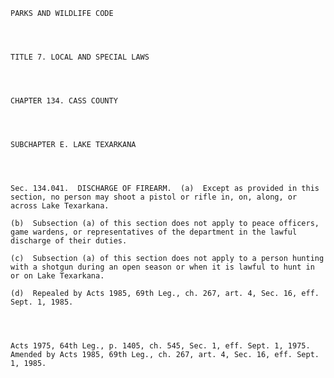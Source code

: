 ﻿
    
    
    	
    					
    
    
    PARKS AND WILDLIFE CODE
    
      
    
    
    TITLE 7. LOCAL AND SPECIAL LAWS
    
      
    
    
    CHAPTER 134. CASS COUNTY
    
      
    
    
    SUBCHAPTER E. LAKE TEXARKANA
    
      
    
    
    Sec. 134.041.  DISCHARGE OF FIREARM.  (a)  Except as provided in this section, no person may shoot a pistol or rifle in, on, along, or across Lake Texarkana.
    
    (b)  Subsection (a) of this section does not apply to peace officers, game wardens, or representatives of the department in the lawful discharge of their duties.
    
    (c)  Subsection (a) of this section does not apply to a person hunting with a shotgun during an open season or when it is lawful to hunt in or on Lake Texarkana.
    
    (d)  Repealed by Acts 1985, 69th Leg., ch. 267, art. 4, Sec. 16, eff. Sept. 1, 1985.
    
    
    
    
    Acts 1975, 64th Leg., p. 1405, ch. 545, Sec. 1, eff. Sept. 1, 1975.  Amended by Acts 1985, 69th Leg., ch. 267, art. 4, Sec. 16, eff. Sept. 1, 1985.
    
    
    
    
    				
